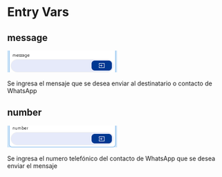 # Entry Vars

## message

![](../../../../.gitbook/assets/image%20%28508%29.png)

Se ingresa el mensaje que se desea enviar al destinatario o contacto de WhatsApp

## number

![](../../../../.gitbook/assets/image%20%28514%29.png)

Se ingresa el numero telefónico del contacto de WhatsApp que se desea enviar el mensaje

